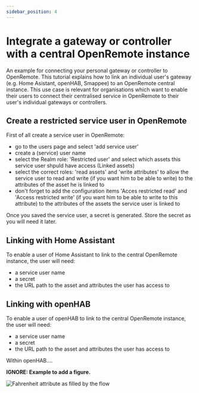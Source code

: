 ```yaml
---
sidebar_position: 4
---
```


# Integrate a gateway or controller with a central OpenRemote instance

An example for connecting your personal gateway or controller to OpenRemote.
This tutorial explains how to link an individual user's gateway (e.g. Home Asistant, openHAB, Smappee) to an OpenRemote central instance.
This use case is relevant for organisations which want to enable their users to connect their centralised service in OpenRemote to their user's individual gateways or controllers.

## Create a restricted service user in OpenRemote

First of all create a service user in OpenRemote:

* go to the users page and select 'add service user'
* create a (service) user name
* select the Realm role: 'Restricted user' and select which assets this service user shpuld have access (Linked assets)
* select the correct roles: 'read assets' and 'write attributes' to allow the service user to read and write (if you want him to be able to write) to the attributes of the asset he is linked to
* don't forget to add the configuration items 'Acces restricted read' and 'Access restricted write' (if you want him to be able to write to this attribute) to the attributes of the assets the service user is linked to

Once you saved the service user, a secret is generated. Store the secret as you will need it later.

## Linking with Home Assistant

To enable a user of Home Assistant to link to the central OpenRemote instance, the user will need:
* a service user name
* a secret
* the URL path to the asset and attributes the user has access to



## Linking with openHAB

To enable a user of openHAB to link to the central OpenRemote instance, the user will need:
* a service user name
* a secret
* the URL path to the asset and attributes the user has access to

Within openHAB....


**IGNORE: Example to add a figure.**

![Fahrenheit attribute as filled by the flow](img/flow-the-fahrenheit-result.png)
